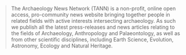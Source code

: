 > The Archaeology News Network (TANN) is a non-profit, online open access, pro-community news website bringing together people in related fields with active interests intersecting archaeology. As such we publish all the latest press-releases and news articles relating to the fields of Archaeology, Anthropology and Palaeontology, as well as from other scientific disciplines, including Earth Science, Evolution, Astronomy, Ecology and Natural Heritage.
